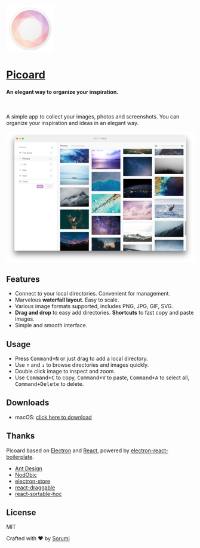 
<img src="resources/icon.png" height="128"/>

# [Picoard](http://picoard.sorumi.me/)

#### An elegant way to organize your inspiration.

<br/>

A simple app to collect your images, photos and screenshots. You can organize your inspiration and ideas in an elegant way.

<img src="img/screenshot1.png" width="800"/>



## Features

- Connect to your local directories. Convenient for management.
- Marvelous **waterfall layout**. Easy to scale.
- Various image formats supported, includes PNG, JPG, GIF, SVG.
- **Drag and drop** to easy add directories. **Shortcuts** to fast copy and paste images.
- Simple and smooth interface. 

## Usage

- Press <kbd>Command+N</kbd> or just drag to add a local directory.
- Use <kbd>↑</kbd> and <kbd>↓</kbd> to browse directories and images quickly.
- Double click image to inspect and zoom.
- Use <kbd>Command+C</kbd> to copy, <kbd>Command+V</kbd> to paste, <kbd>Command+A</kbd> to select all, <kbd>Command+Delete</kbd> to delete.

## Downloads

- macOS: [click here to download]()

## Thanks

Picoard based on [Electron](https://electron.atom.io/) and [React](https://facebook.github.io/react/), powered by [electron-react-boilerplate](https://github.com/chentsulin/electron-react-boilerplate).

- [Ant Design](https://ant.design/index-cn)
- [NodObjc](https://github.com/TooTallNate/NodObjC)
- [electron-store](https://github.com/sindresorhus/electron-store)
- [react-draggable](https://github.com/mzabriskie/react-draggable)
- [react-sortable-hoc](https://github.com/clauderic/react-sortable-hoc)

## License

MIT

Crafted with ❤ by [Sorumi](http://sorumi.me/)

